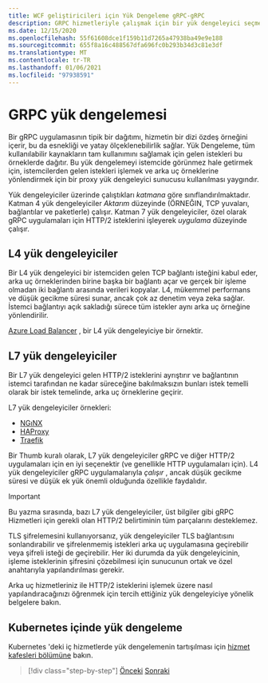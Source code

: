 ```yaml
---
title: WCF geliştiricileri için Yük Dengeleme gRPC-gRPC
description: GRPC hizmetleriyle çalışmak için bir yük dengeleyici seçme.
ms.date: 12/15/2020
ms.openlocfilehash: 55f61608dce1f159b11d7265a47938ba49e9e188
ms.sourcegitcommit: 655f8a16c488567dfa696fc0b293b34d3c81e3df
ms.translationtype: MT
ms.contentlocale: tr-TR
ms.lasthandoff: 01/06/2021
ms.locfileid: "97938591"
---
```

# <a name="load-balancing-grpc"></a>GRPC yük dengelemesi

Bir gRPC uygulamasının tipik bir dağıtımı, hizmetin bir dizi özdeş örneğini içerir, bu da esnekliği ve yatay ölçeklenebilirlik sağlar. Yük Dengeleme, tüm kullanılabilir kaynakların tam kullanımını sağlamak için gelen istekleri bu örneklerde dağıtır. Bu yük dengelemeyi istemcide görünmez hale getirmek için, istemcilerden gelen istekleri işlemek ve arka uç örneklerine yönlendirmek için bir proxy yük dengeleyici sunucusu kullanılması yaygındır.

Yük dengeleyiciler üzerinde çalıştıkları *katmana* göre sınıflandırılmaktadır. Katman 4 yük dengeleyiciler *Aktarım* düzeyinde (ÖRNEĞIN, TCP yuvaları, bağlantılar ve paketlerle) çalışır. Katman 7 yük dengeleyiciler, özel olarak gRPC uygulamaları için HTTP/2 isteklerini işleyerek *uygulama* düzeyinde çalışır.

## <a name="l4-load-balancers"></a>L4 yük dengeleyiciler

Bir L4 yük dengeleyici bir istemciden gelen TCP bağlantı isteğini kabul eder, arka uç örneklerinden birine başka bir bağlantı açar ve gerçek bir işleme olmadan iki bağlantı arasında verileri kopyalar. L4, mükemmel performans ve düşük gecikme süresi sunar, ancak çok az denetim veya zeka sağlar. İstemci bağlantıyı açık sakladığı sürece tüm istekler aynı arka uç örneğine yönlendirilir.

 [Azure Load Balancer](https://azure.microsoft.com/services/load-balancer/) , bir L4 yük dengeleyiciye bir örnektir.

## <a name="l7-load-balancers"></a>L7 yük dengeleyiciler

Bir L7 yük dengeleyici gelen HTTP/2 isteklerini ayrıştırır ve bağlantının istemci tarafından ne kadar süreceğine bakılmaksızın bunları istek temelli olarak bir istek temelinde, arka uç örneklerine geçirir.

L7 yük dengeleyiciler örnekleri:

- [NGıNX](https://www.nginx.com/)
- [HAProxy](https://www.haproxy.com/)
- [Traefik](https://traefik.io/)

Bir Thumb kuralı olarak, L7 yük dengeleyiciler gRPC ve diğer HTTP/2 uygulamaları için en iyi seçenektir (ve genellikle HTTP uygulamaları için). L4 yük dengeleyiciler gRPC uygulamalarıyla *çalışır* , ancak düşük gecikme süresi ve düşük ek yük önemli olduğunda özellikle faydalıdır.

> [!IMPORTANT]
> Bu yazma sırasında, bazı L7 yük dengeleyiciler, üst bilgiler gibi gRPC Hizmetleri için gerekli olan HTTP/2 belirtiminin tüm parçalarını desteklemez.

TLS şifrelemesini kullanıyorsanız, yük dengeleyiciler TLS bağlantısını sonlandırabilir ve şifrelenmemiş istekleri arka uç uygulamasına geçirebilir veya şifreli isteği de geçirebilir. Her iki durumda da yük dengeleyicinin, işleme isteklerinin şifresini çözebilmesi için sunucunun ortak ve özel anahtarıyla yapılandırılması gerekir.

Arka uç hizmetleriniz ile HTTP/2 isteklerini işlemek üzere nasıl yapılandıracağınızı öğrenmek için tercih ettiğiniz yük dengeleyiciye yönelik belgelere bakın.

## <a name="load-balancing-within-kubernetes"></a>Kubernetes içinde yük dengeleme

Kubernetes 'deki iç hizmetlerde yük dengelemenin tartışılması için [hizmet kafesleri bölümüne](service-mesh.md) bakın.

>[!div class="step-by-step"]
>[Önceki](service-mesh.md) 
> [Sonraki](application-performance-management.md)
